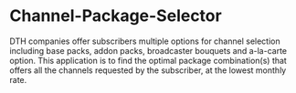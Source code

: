 # Channel-Package-Selector
DTH companies offer subscribers multiple options for channel selection including base packs, addon packs, broadcaster bouquets and a-la-carte option. This application is to find the optimal package combination(s) that offers all the channels requested by the subscriber, at the lowest monthly rate.
